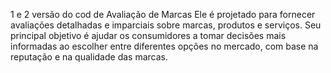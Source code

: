 1 e 2 versão do cod de Avaliação de Marcas
Ele é projetado para fornecer avaliações detalhadas e imparciais sobre marcas, produtos e serviços. Seu principal objetivo é ajudar os consumidores a tomar decisões mais informadas ao escolher entre diferentes opções no mercado, com base na reputação e na qualidade das marcas.
